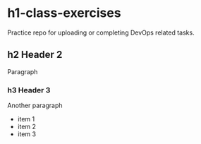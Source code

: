 # h1-class-exercises
Practice repo for uploading or completing DevOps related tasks.

## h2 Header 2

Paragraph

### h3 Header 3

Another paragraph

- item 1
- item 2
- item 3
